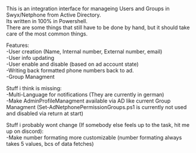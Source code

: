 This is an integration interface for manageing Users and Groups in Swyx/Netphone from Active Directory.<br/>
Its written in 100% in Powershell.<br/>
There are some things that still have to be done by hand, but it should take care of the most common things.<br/>

Features:<br/>
-User creation (Name, Internal number, External number, email)<br/>
-User info updating<br/>
-User enable and disable (based on ad account state)<br/>
-Writing back formatted phone numbers back to ad.<br/>
-Group Managment<br/>

Stuff i think is missing:<br/>
-Multi-Language for notifications (They are currently in german)<br/>
-Make AdminProfileManagment available via AD like current Group Managment (Set-AdNetphonePermissionGroups.ps1 is currently not used and disabled via return at start)<br/>

Stuff i probably wont change (If somebody else feels up to the task, hit me up on discord):<br/>
-Make number formating more customizable (number formating always takes 5 values, bcs of data fetches)<br/>
